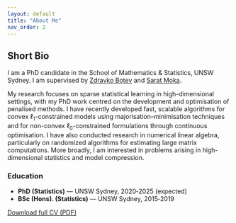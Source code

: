 ```yaml
---
layout: default
title: "About Me"
nav_order: 2
---
```


## Short Bio

I am a PhD candidate in the School of Mathematics & Statistics, UNSW Sydney. I am 
supervised by [Zdravko Botev](https://web.maths.unsw.edu.au/~zdravkobotev/) and [Sarat Moka](https://saratmoka.com/).  

My research focuses on sparse statistical learning in high-dimensional settings, with my PhD work centred on the development and optimisation of penalised methods. I have recently developed fast, scalable algorithms for convex $\ell_{1}$-constrained models using majorisation–minimisation techniques and for non-convex $\ell_{0}$-constrained formulations through continuous optimisation. I have also conducted research in numerical linear algebra, particularly on randomized algorithms for estimating large matrix computations. More broadly, I am interested in problems arising in high-dimensional statistics and model compression.


### Education
* **PhD (Statistics)** — UNSW Sydney, 2020‑2025 (expected)  
* **BSc (Hons). (Statistics)** —  UNSW Sydney, 2015‑2019

[Download full CV (PDF)](assets/cv/Anant_Mathur_CV.pdf)

